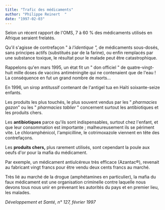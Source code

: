```yaml
---
title: "Trafic des médicaments"
author: "Philippe Reinert  "
date: "1997-02-03"
---
```


Selon un récent rapport de l'OMS, 7 à 60 % des médicaments utilisés en Afrique seraient frelatés.

Qu'il s'agisse de contrefaçon " à _l'identique ",_ de médicaments sous-dosés, sans principes actifs (substitués par de la farine), ou enfin remplacés par une substance toxique, le résultat pour le malade peut être catastrophique.

Rappelons qu'en mars 1995, un état fit un " don officiel " de quatre-vingt-huit mille doses de vaccins antiméningite qui ne contenaient que de l'eau ! La conséquence en fut un grand nombre de morts...

En 1996, un sirop antitussif contenant de l'antigel tua en Haïti soixante-seize enfants.

Les produits les plus touchés, le plus souvent vendus par les " _pharmacies gazon_" ou les " _pharmacies tablier_ " concernent surtout les antibiotiques et les produits chers.

Les **antibiotiques** parce qu'ils sont indispensables, surtout chez l'enfant, et que leur consommation est importante ; malheureusement ils se périment vite. Le chloramphénicol, l'ampicilline, le cotrimoxazole viennent en tête des contrefaçons.

Les **produits chers,** plus rarement utilisés, sont cependant la poule aux oeufs d'or pour la mafia du médicament.

Par exemple, un médicament antiulcéreux très efficace (Azantac®), revenait au fabricant vingt francs pour être vendu deux cents francs au marché.

Très lié au marché de la drogue (amphétamines en particulier), la mafia du faux médicament est une organisation criminelle contre laquelle nous devons tous nous unir en prévenant les autorités du pays et en premier lieu, les malades.

_Développement et Santé, n° 127, février 1997_